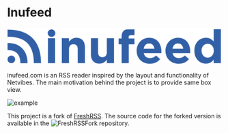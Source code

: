 # Inufeed

![logo](images/logo.png)

inufeed.com is an RSS reader inspired by the layout and functionality of Netvibes. The main motivation behind the project is to provide same box view.

![example](images.example.png)

This project is a fork of [FreshRSS](https://github.com/FreshRSS/FreshRSS). The source code for the forked version is available in the ![FreshRSSFork](https://github.com/r0van/FreshRSSFork) repository.




